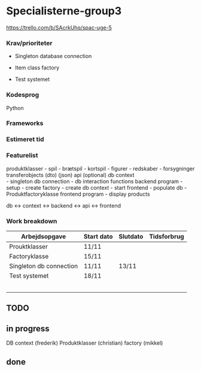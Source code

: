 # Specialisterne-group3


https://trello.com/b/SAcrkUhq/spac-uge-5


### Krav/prioriteter

- Singleton database connection

- Item class factory

- Test systemet

### Kodesprog

Python

### Frameworks

### Estimeret tid

### Featurelist

produktklasser
    - spil
      - brætspil
      - kortspil
    - figurer
    - redskaber
    - forsygninger
transferobjects (dto) (json)
api (optional)
db context  
    - singleton db connection
    - db interaction functions
backend program
    - setup
      - create factory
      - create db context
      - start frontend
    - populate db
    - Produktfactoryklasse
frontend program
    - display products

db <-> context <-> backend <-> api <-> frontend

### Work breakdown

| Arbejdsopgave           | Start dato | Slutdato | Tidsforbrug |
| ----------------------- | ---------- | -------- | ----------- |
| Prouktklasser           | 11/11      |          |             |
| Factoryklasse           | 15/11      |          |             |
| Singleton db connection | 11/11      | 13/11    |             |
| Test systemet           | 18/11      |          |             |
|                         |            |          |             |
|                         |            |          |             |
|                         |            |          |             |
|                         |            |          |             |
|                         |            |          |             |

## TODO

## in progress

DB context (frederik)
Produktklasser (christian)
factory (mikkel)

## done
